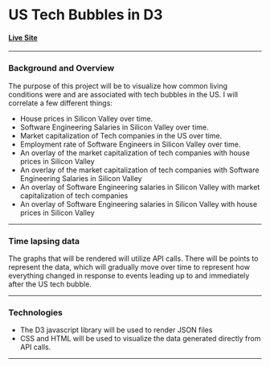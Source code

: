 # US Tech Bubbles in D3

#### [Live Site](https://techbubbled3.herokuapp.com/)
---
### Background and Overview
The purpose of this project will be to visualize how common living conditions were and are associated with tech bubbles in the US. I will correlate a few different things: 
* House prices in Silicon Valley over time.
* Software Engineering Salaries in Silicon Valley over time.
* Market capitalization of Tech companies in the US over time.
* Employment rate of Software Engineers in Silicon Valley over time.
* An overlay of the market capitalization of tech companies with house prices in Silicon Valley
* An overlay of the market capitalization of tech companies with Software Engineering Salaries in Silicon Valley
* An overlay of Software Engineering salaries in Silicon Valley with market capitalization of tech companies
* An overlay of Software Engineering salaries in Silicon Valley with house prices in Silicon Valley
---
### Time lapsing data

The graphs that will be rendered will utilize API calls. There will be points to represent the data, which will gradually move over time to represent how everything changed in response to events leading up to and immediately after the US tech bubble.

---
### Technologies
* The D3 javascript library will be used to render JSON files
* CSS and HTML will be used to visualize the data generated directly from API calls.
---
